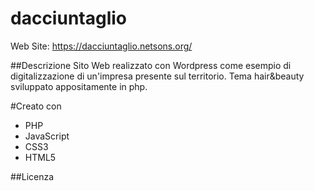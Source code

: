 # dacciuntaglio

Web Site: https://dacciuntaglio.netsons.org/

##Descrizione
Sito Web realizzato con Wordpress come esempio di digitalizzazione di un'impresa presente sul territorio.
Tema hair&beauty sviluppato appositamente in php.

#Creato con
- PHP
- JavaScript
- CSS3
- HTML5

##Licenza
